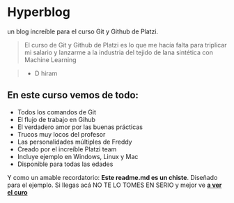 # Hyperblog
un blog increíble para el curso Git y Github de Platzi. 
>El curso de Git y Github de Platzi es lo que me hacía falta para triplicar mi salario y lanzarme a la industria del tejido de lana sintética con Machine Learning

> - D hiram

## En este curso vemos de todo:
* Todos los comandos de Git
* El flujo de trabajo en Gihub
* El verdadero amor por las buenas prácticas
* Trucos muy locos del profesor
* Las personalidades múltiples de Freddy
* Creado por el increíble Platzi team
* Incluye ejemplo en Windows, Linux y Mac
* Disponible para todas las edades

Y como un amable recordatorio: **Este readme.md es un chiste**. Diseñado para el ejemplo. Si llegas acá NO TE LO TOMES EN SERIO y mejor ve [**a ver el curo**](https://platzi.com/cursos/git-github/ "a ver el curso")